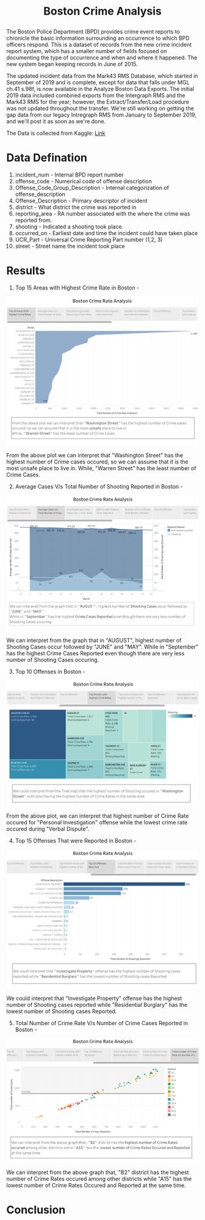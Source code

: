# <p align = 'center'>Boston Crime Analysis</p>

The Boston Police Department (BPD) provides crime event reports to chronicle the basic information surrounding an occurrence to which BPD officers respond. This is a dataset of records from the new crime incident report system, which has a smaller number of fields focused on documenting the type of occurrence and when and where it happened. The new system began keeping records in June of 2015. </br>

The updated incident data from the Mark43 RMS Database, which started in September of 2019 and is complete, except for data that falls under MGL ch.41 s.98f, is now available in the Analyze Boston Data Exports. The initial 2019 data included combined exports from the Intergraph RMS and the Mark43 RMS for the year; however, the Extract/Transfer/Load procedure was not updated throughout the transfer. We're still working on getting the gap data from our legacy Intregraph RMS from January to September 2019, and we'll post it as soon as we're done. </br>

The Data is collected from Kaggle: <a href = "https://data.boston.gov/dataset/crime-incident-reports-august-2015-to-date-source-new-system">Link</a> </br>

# Data Defination

1. incident_num - Internal BPD report number
2. offense_code - Numerical code of offense description
3. Offense_Code_Group_Description - Internal categorization of offense_description
4. Offense_Description - Primary descriptor of incident
5. district - What district the crime was reported in
6. reporting_area - RA number associated with the where the crime was reported from.
7. shooting - Indicated a shooting took place.
8. occurred_on - Earliest date and time the incident could have taken place
9. UCR_Part - Universal Crime Reporting Part number (1,2, 3)
10. street - Street name the incident took place

# Results

1. Top 15 Areas with Highest Crime Rate in Boston -

<img src = "Images/Story 1.png"> <br>

From the above plot we can interpret that "Washington Street" has the highest number of Crime cases occured, so we can assume that it is the most unsafe place to live in. While, "Warren Street" has the least number of Crime Cases. <br>
 
 2. Average Cases V/s Total Number of Shooting Reported in Boston -

<img src = "Images/Story 2.png"> <br>

We can interpret from the graph that in "AUGUST", highest number of Shooting Cases occur followed by "JUNE" and "MAY". While in "September" has the highest Crime Cases Reported even though there are very less number of Shooting Cases occuring. <br>

 3. Top 10 Offenses in Boston -

<img src = "Images/Story 6.png"> <br>

From the above plot, we can interpret that highest number of Crime Rate  occured for "Personal Investigation" offense while the lowest crime rate occured during "Verbal Dispute". <br>

4. Top 15 Offenses That were Reported in Boston -

<img src = "Images/Story 8.png"> <br>

We could interpret that "Investigate Property" offense has the highest number of Shooting cases reported while "Residential Burglary" has the lowest number of Shooting cases Reported. <br>

5. Total Number of Crime Rate V/s Number of Crime Cases Reported in Boston -

<img src = "Images/Story 11.png"> <br>

We can interpret from the above graph that, "B2" district has the highest number of Crime Rates occured among other districts while "A15" has the lowest number of Crime Rates Occured and Reported at the same time. <br>

# Conclusion
